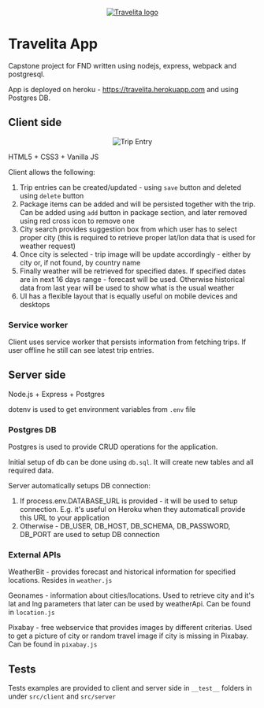 <p align="center">
  <a href="https://travelita.herokuapp.com/"><img src="https://user-images.githubusercontent.com/203106/82113206-f7e53300-975c-11ea-9edf-bb9238715d29.png" alt="Travelita logo"/></a>
</p>

# Travelita App

Capstone project for FND written using nodejs, express, webpack and postgresql.

App is deployed on heroku - https://travelita.herokuapp.com and using Postgres DB.


## Client side

<p align="center">
  <img src="https://user-images.githubusercontent.com/203106/82126123-4ae9d500-97b3-11ea-8ad7-d9ca43300dfc.png" alt="Trip Entry"/>

HTML5 + CSS3 + Vanilla JS

Client allows the following:
1. Trip entries can be created/updated - using `save` button and deleted using `delete` button
2. Package items can be added and will be persisted together with the trip. Can be added using `add` button in package section, and later removed using red cross icon to remove one 
3. City search provides suggestion box from which user has to select proper city (this is required to retrieve proper lat/lon data that is used for weather request)
4. Once city is selected - trip image will be update accordingly - either by city or, if not found, by country name
5. Finally weather will be retrieved for specified dates. If specified dates are in next 16 days range - forecast will be used. Otherwise historical data from last year will be used to show what is the usual weather
6. UI has a flexible layout that is equally useful on mobile devices and desktops

### Service worker

Client uses service worker that persists information from fetching trips. If user offline he still can see latest trip entries.

## Server side

Node.js + Express + Postgres

dotenv is used to get environment variables from `.env` file

### Postgres DB

Postgres is used to provide CRUD operations for the application. 

Initial setup of db can be done using `db.sql`. It will create new tables and all required data.

Server automatically setups DB connection:
1. If process.env.DATABASE_URL is provided - it will be used to setup connection. E.g. it's useful on Heroku when they automaticall provide this URL to your application 
2. Otherwise - DB_USER, DB_HOST, DB_SCHEMA, DB_PASSWORD, DB_PORT are used to setup DB connection

### External APIs

WeatherBit - provides forecast and historical information for specified locations. Resides in `weather.js`

Geonames - information about cities/locations. Used to retrieve city and it's lat and lng parameters that later can be used by weatherApi. Can be found in `location.js`

Pixabay - free webservice that provides images by different criterias. Used to get a picture of city or random travel image if city is missing in Pixabay. Can be found in `pixabay.js`

## Tests

Tests examples are provided to client and server side in `__test__` folders in under `src/client` and `src/server`
